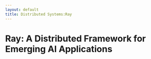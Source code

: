 ```yaml
---
layout: default
title: Distributed Systems:Ray
---
```

# Ray: A Distributed Framework for Emerging AI Applications
